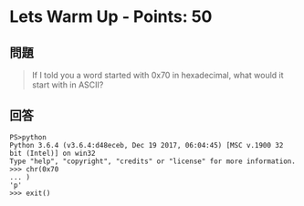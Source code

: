# Lets Warm Up - Points: 50

## 問題
> If I told you a word started with 0x70 in hexadecimal, what would it start with in ASCII? 

## 回答

```shell
PS>python                                                                                          Python 3.6.4 (v3.6.4:d48eceb, Dec 19 2017, 06:04:45) [MSC v.1900 32 bit (Intel)] on win32
Type "help", "copyright", "credits" or "license" for more information.
>>> chr(0x70
... )
'p'
>>> exit()
```